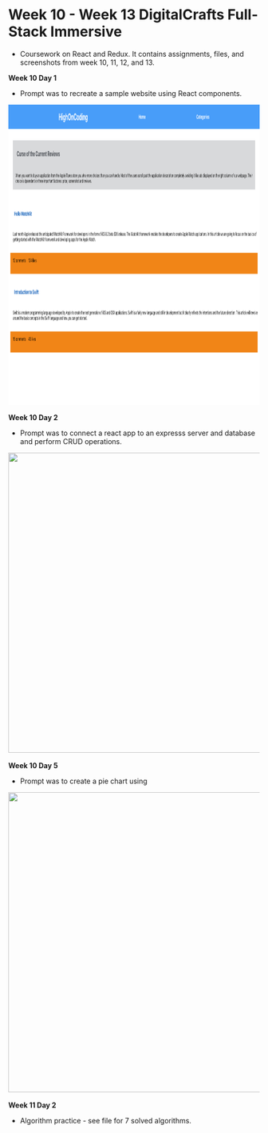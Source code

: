 <h1>Week 10 - Week 13 DigitalCrafts Full-Stack Immersive</h1>

- Coursework on React and Redux. It contains assignments, files, and screenshots from week 10, 11, 12, and 13.

**Week 10 Day 1**

- Prompt was to recreate a sample website using React components.

<img src="screenshots/day1Desktop.png" width="900" height="600">

**Week 10 Day 2**

- Prompt was to connect a react app to an expresss server and database and perform CRUD operations.

<img src="screenshots/day2Desktop.png" width="900" height="600">

**Week 10 Day 5**

- Prompt was to create a pie chart using 

<img src="screenshots/day5Desktop.png" width="900" height="600">

**Week 11 Day 2**

- Algorithm practice - see file for 7 solved algorithms.
